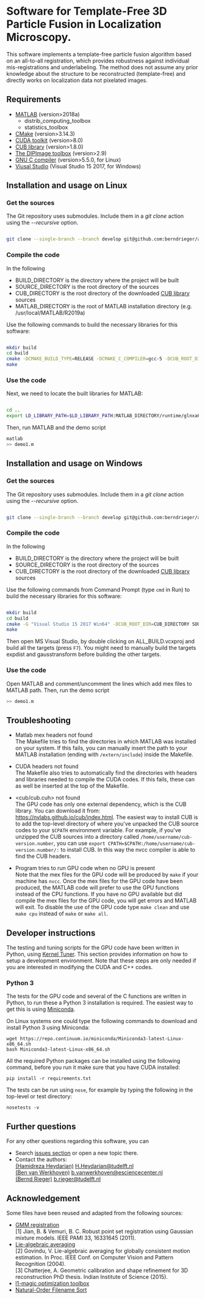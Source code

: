 # Software for Template-Free 3D Particle Fusion in Localization Microscopy.

This software implements a template-free particle fusion algorithm based on 
an all-to-all registration, which provides robustness against individual 
mis-registrations and underlabeling. The method does not assume any prior
knowledge about the structure to be reconstructed (template-free) and directly
works on localization data not pixelated images.

## Requirements

- [MATLAB](https://nl.mathworks.com/products/matlab.html) (version>2018a)
    - distrib_computing_toolbox  
    - statistics_toolbox  
- [CMake](https://cmake.org/) (version>3.14.3)
- [CUDA toolkit](https://developer.nvidia.com/cuda-downloads) (version>8.0) 
- [CUB library](https://nvlabs.github.io/cub/) (version>1.8.0)
- [The DIPImage toolbox](http://www.diplib.org) (version>2.9)
- [GNU C compiler](https://gcc.gnu.org/) (version>5.5.0, for Linux)
- [Viusal Studio](https://visualstudio.microsoft.com/downloads/) (Visual Studio 15 2017, for Windows)

## Installation and usage on Linux 

### Get the sources

The Git repository uses submodules. Include them in a _git clone_ action using the _--recursive_ option.
```bash

git clone --single-branch --branch develop git@github.com:berndrieger/alltoall3D.git --recursive
````
### Compile the code
In the following

- BUILD_DIRECTORY is the directory where the project will be built
- SOURCE_DIRECTORY is the root directory of the sources
- CUB_DIRECTORY is the root directory of the downloaded [CUB library](https://nvlabs.github.io/cub/) sources
- MATLAB_DIRECTORY is the root of MATLAB installation directory (e.g. /usr/local/MATLAB/R2019a)

Use the following commands to build the necessary libraries for this software:

```bash

mkdir build
cd build
cmake -DCMAKE_BUILD_TYPE=RELEASE -DCMAKE_C_COMPILER=gcc-5 -DCUB_ROOT_DIR=CUB_DIRECTORY SOURCE_DIRECTORY
make
````
### Use the code
Next, we need to locate the built libraries for MATLAB:
```bash

cd ..
export LD_LIBRARY_PATH=$LD_LIBRARY_PATH:MATLAB_DIRECTORY/runtime/glnxa64:MATLAB_DIRECTORY/bin/glnxa64:MATLAB_DIRECTORY/sys/os/glnxa64:MATLAB_DIRECTORY/sys/opengl/lib/glnxa64:BUILD_DIRECTORY/mex
``` 
Then, run MATLAB and the demo script
```bash
matlab
>> demo1.m
```
## Installation and usage on Windows

### Get the sources

The Git repository uses submodules. Include them in a _git clone_ action using the _--recursive_ option.
```bash

git clone --single-branch --branch develop git@github.com:berndrieger/alltoall3D.git --recursive
````
### Compile the code
In the following

- BUILD_DIRECTORY is the directory where the project will be built
- SOURCE_DIRECTORY is the root directory of the sources
- CUB_DIRECTORY is the root directory of the downloaded [CUB library](https://nvlabs.github.io/cub/) sources

Use the following commands from Command Prompt (type `cmd` in Run) to build the necessary libraries for this software:

```bash

mkdir build
cd build
cmake -G "Visual Studio 15 2017 Win64" -DCUB_ROOT_DIR=CUB_DIRECTORY SOURCE_DIRECTORY
make
````

Then open MS Visual Studio, by double clicking on ALL_BUILD.vcxproj and build all the targets (press `F7`). You might need to manually build the targets expdist and gausstransform before building the other targets.

### Use the code

Open MATLAB and comment/uncomment the lines which add mex files to MATLAB path. Then, run the demo script
```bash
>> demo1.m
````

## Troubleshooting

- Matlab mex headers not found  
The Makefile tries to find the directories in which MATLAB was installed on 
your system. If this fails, you can manually insert the path to your MATLAB 
installation (ending with `/extern/include`) inside the Makefile. 

- CUDA headers not found  
The Makefile also tries to automatically find the directories with headers 
and libraries needed to compile the CUDA codes. If this fails, these can as well be 
inserted at the top of the Makefile.

- <cub/cub.cuh> not found  
The GPU code has only one external dependency, which is the CUB library. You 
can download it from: https://nvlabs.github.io/cub/index.html. The easiest 
way to install CUB is to add the top-level directory of where you've 
unpacked the CUB source codes to your ``$CPATH`` environment variable. For 
example, if you've unzipped the CUB sources into a directory called 
``/home/username/cub-version.number``, you can use 
``export CPATH=$CPATH:/home/username/cub-version.number/:`` to install CUB. In this way the 
nvcc compiler is able to find the CUB headers.

- Program tries to run GPU code when no GPU is present  
Note that the mex files for the GPU code will be produced by `make` if your 
machine has `nvcc`. Once the mex files for the GPU code have been produced, 
the MATLAB code will prefer to use the GPU functions instead of the CPU 
functions. If you have no GPU available but did compile the mex files for 
the GPU code, you will get errors and MATLAB will exit. To disable the use 
of the GPU code type `make clean` and use `make cpu` instead of `make` or 
`make all`.

## Developer instructions

The testing and tuning scripts for the GPU code have been written in Python, 
using [Kernel Tuner](https://github.com/benvanwerkhoven/kernel_tuner). This 
section provides information on how to setup a development environment. Note 
that these steps are only needed if you are interested in modifying the CUDA 
and C++ codes.

### Python 3

The tests for the GPU code and several of the C functions are written in 
Python, to run these a Python 3 installation is required. The easiest way to 
get this is using [Miniconda](https://conda.io/miniconda.html).

On Linux systems one could type the following commands to download and 
install Python 3 using Miniconda:
```
wget https://repo.continuum.io/miniconda/Miniconda3-latest-Linux-x86_64.sh
bash Miniconda3-latest-Linux-x86_64.sh
```

All the required Python packages can be installed using the following command,
before you run it make sure that you have CUDA installed:
```
pip install -r requirements.txt
```

The tests can be run using ``nose``, for example by typing the following in 
the top-level or test directory:
```
nosetests -v
```

## Further questions

For any other questions regarding this software, you can  
- Search [issues section](https://github.com/berndrieger/alltoall3D/issues) or open a new topic there.
- Contact the authors:  
[(Hamidreza Heydarian)](https://github.com/hrheydarian) <H.Heydarian@tudelft.nl>   
[(Ben van Werkhoven)](https://github.com/benvanwerkhoven) <b.vanwerkhoven@esciencecenter.nl>  
[(Bernd Rieger)](https://github.com/berndrieger) <b.rieger@tudelft.nl>  

## Acknowledgement
Some files have been reused and adapted from the following sources:  

- [GMM registration](https://github.com/bing-jian/gmmreg)    
	[1] Jian, B. & Vemuri, B. C. Robust point set registration using Gaussian 
    mixture models. IEEE PAMI 33, 16331645 (2011).
- [Lie-algebraic averaging](http://www.ee.iisc.ac.in/labs/cvl/research/rotaveraging/)  
    [2] Govindu, V. Lie-algebraic averaging for globally consistent motion estimation. 
    In Proc. IEEE Conf. on Computer Vision and Pattern Recognition (2004).  
    [3] Chatterjee, A. Geometric calibration and shape refinement for 3D reconstruction
    PhD thesis. Indian Institute of Science (2015).
- [l1-magic optimization toolbox](https://statweb.stanford.edu/~candes/l1magic/)    
- [Natural-Order Filename Sort](https://nl.mathworks.com/matlabcentral/fileexchange/47434-natural-order-filename-sort) 